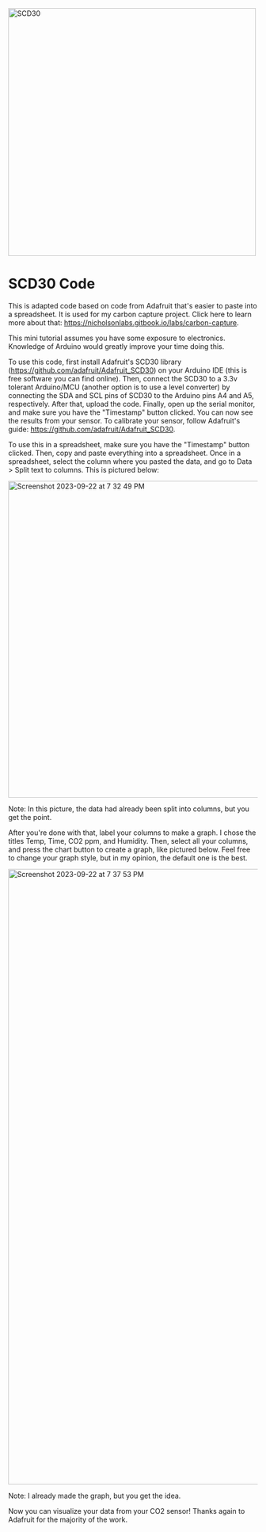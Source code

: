 <img width="500" alt="SCD30" src="https://github.com/charlienicholson3/scd30Code/assets/83499056/22551355-9cc2-4589-adc3-8d7794dba94b">

# SCD30 Code
This is adapted code based on code from Adafruit that's easier to paste into a spreadsheet. It is used for my carbon capture project. Click here to learn more about that: https://nicholsonlabs.gitbook.io/labs/carbon-capture.

This mini tutorial assumes you have some exposure to electronics. Knowledge of Arduino would greatly improve your time doing this.

To use this code, first install Adafruit's SCD30 library (https://github.com/adafruit/Adafruit_SCD30) on your Arduino IDE (this is free software you can find online). Then, connect the SCD30 to a 3.3v tolerant Arduino/MCU (another option is to use a level converter) by connecting the SDA and SCL pins of SCD30 to the Arduino pins A4 and A5, respectively. After that, upload the code. Finally, open up the serial monitor, and make sure you have the "Timestamp" button clicked. You can now see the results from your sensor. To calibrate your sensor, follow Adafruit's guide: https://github.com/adafruit/Adafruit_SCD30.

To use this in a spreadsheet, make sure you have the "Timestamp" button clicked. Then, copy and paste everything into a spreadsheet. Once in a spreadsheet, select the column where you pasted the data, and go to Data > Split text to columns. This is pictured below:

<img width="639" alt="Screenshot 2023-09-22 at 7 32 49 PM" src="https://github.com/charlienicholson3/scd30Code/assets/83499056/8134be9d-b50c-4334-8e48-10451ed9d581">

Note: In this picture, the data had already been split into columns, but you get the point.

After you're done with that, label your columns to make a graph. I chose the titles Temp, Time, CO2 ppm, and Humidity. Then, select all your columns, and press the chart button to create a graph, like pictured below. Feel free to change your graph style, but in my opinion, the default one is the best.

<img width="1242" alt="Screenshot 2023-09-22 at 7 37 53 PM" src="https://github.com/charlienicholson3/scd30Code/assets/83499056/10e10939-8838-4c5b-a179-1cf996967b2d">

Note: I already made the graph, but you get the idea.

Now you can visualize your data from your CO2 sensor!
Thanks again to Adafruit for the majority of the work.
